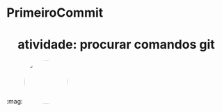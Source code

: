 # PrimeiroCommit
<h1 align="center">atividade: procurar comandos git</h1>:mag:

<img style="border-radius: 50%" src="https://img.quizur.com/f/img63268c40ee0ea9.36930120.jpg?lastEdited=1663470672" width= "100px" alt=""/>
